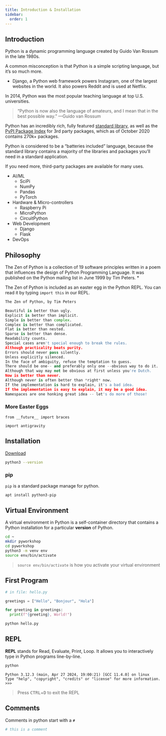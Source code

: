 ```yaml
---
title: Introduction & Installation
sidebar:
  order: 1
---
```


## Introduction

Python is a dynamic programming language created by Guido Van Rossum in the late 1980s.

A common misconception is that Python is a simple scripting language, but it’s so much more.

- Django, a Python web framework powers Instagram, one of the largest websites in the world. It also powers Reddit and is used at Netflix.

In 2014, Python was the most popular teaching language at top U.S. universities.

> “Python is now also the language of amateurs, and I mean that in the best possible way.” —Guido van Rossum

Python has an incredibly rich, fully featured [standard library](https://docs.python.org/3/library/), as well as the [PyPI Package Index](https://pypi.org/) for 3rd party packages, which as of October 2020 contains 270k+ packages.

Python is considered to be a “batteries included” language, because the standard library contains a majority of the libraries and packages you’ll need in a standard application.

If you need more, third-party packages are available for many uses.

- AI/ML
  - SciPi
  - NumPy
  - Pandas
  - PyTorch
- Hardware & Micro-controllers
  - Raspberry Pi
  - MicroPython
  - CircuitPython
- Web Development
  - Django
  - Flask
- DevOps

## Philosophy

The Zen of Python is a collection of 19 software principles written in a poem that influences the design of Python Programming Language. It was published on the Python mailing list in June 1999 by Tim Peters. \*

The Zen of Python is included as an easter egg in the Python REPL. You can read it by typing `import this` in our REPL.

```py
The Zen of Python, by Tim Peters

Beautiful is better than ugly.
Explicit is better than implicit.
Simple is better than complex.
Complex is better than complicated.
Flat is better than nested.
Sparse is better than dense.
Readability counts.
Special cases aren't special enough to break the rules.
Although practicality beats purity.
Errors should never pass silently.
Unless explicitly silenced.
In the face of ambiguity, refuse the temptation to guess.
There should be one-- and preferably only one --obvious way to do it.
Although that way may not be obvious at first unless you're Dutch.
Now is better than never.
Although never is often better than *right* now.
If the implementation is hard to explain, it's a bad idea.
If the implementation is easy to explain, it may be a good idea.
Namespaces are one honking great idea -- let's do more of those!
```

### More Easter Eggs

```
from __future__ import braces
```

```
import antigravity
```

## Installation

[Download](https://www.python.org/downloads/)

```bash title="verify installation"
python3 --version
```

### pip

`pip` is a standard package manage for python.

```bash
apt install python3-pip
```

## Virtual Environment

A virtual environment in Python is a self-container directory that contains a Python installation for a particular **version** of Python.

```bash
cd ~
mkdir pyworkshop
cd pyworkshop
python3 -m venv env
source env/bin/activate
```

> `source env/bin/activate` is how you activate your virtual environment

## First Program

```py
# in file: hello.py

greetings = ["Hello", "Bonjour", "Hola"]

for greeting in greetings:
  print(f"{greeting}, World!")
```

```bash
python hello.py
```

## REPL

**REPL** stands for Read, Evaluate, Print, Loop. It allows you to interactively type in Python programs line-by-line.

```bash
python
```

```
Python 3.12.3 (main, Apr 27 2024, 19:00:21) [GCC 11.4.0] on linux
Type "help", "copyright", "credits" or "license" for more information.
>>>
```

> Press <kbd>CTRL</kbd>+<kbd>D</kbd> to exit the REPL

## Comments

Comments in python start with a `#`

```py
# this is a comment
```
